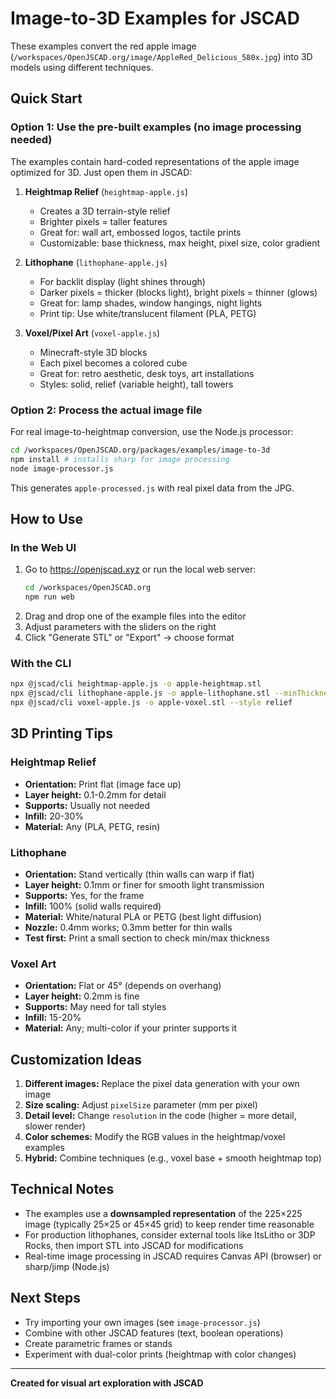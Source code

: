 # Image-to-3D Examples for JSCAD

These examples convert the red apple image (`/workspaces/OpenJSCAD.org/image/AppleRed_Delicious_580x.jpg`) into 3D models using different techniques.

## Quick Start

### Option 1: Use the pre-built examples (no image processing needed)
The examples contain hard-coded representations of the apple image optimized for 3D. Just open them in JSCAD:

1. **Heightmap Relief** (`heightmap-apple.js`)
   - Creates a 3D terrain-style relief
   - Brighter pixels = taller features
   - Great for: wall art, embossed logos, tactile prints
   - Customizable: base thickness, max height, pixel size, color gradient

2. **Lithophane** (`lithophane-apple.js`)
   - For backlit display (light shines through)
   - Darker pixels = thicker (blocks light), bright pixels = thinner (glows)
   - Great for: lamp shades, window hangings, night lights
   - Print tip: Use white/translucent filament (PLA, PETG)

3. **Voxel/Pixel Art** (`voxel-apple.js`)
   - Minecraft-style 3D blocks
   - Each pixel becomes a colored cube
   - Great for: retro aesthetic, desk toys, art installations
   - Styles: solid, relief (variable height), tall towers

### Option 2: Process the actual image file

For real image-to-heightmap conversion, use the Node.js processor:

```bash
cd /workspaces/OpenJSCAD.org/packages/examples/image-to-3d
npm install # installs sharp for image processing
node image-processor.js
```

This generates `apple-processed.js` with real pixel data from the JPG.

## How to Use

### In the Web UI
1. Go to https://openjscad.xyz or run the local web server:
   ```bash
   cd /workspaces/OpenJSCAD.org
   npm run web
   ```
2. Drag and drop one of the example files into the editor
3. Adjust parameters with the sliders on the right
4. Click "Generate STL" or "Export" → choose format

### With the CLI
```bash
npx @jscad/cli heightmap-apple.js -o apple-heightmap.stl
npx @jscad/cli lithophane-apple.js -o apple-lithophane.stl --minThickness 0.6 --maxThickness 4
npx @jscad/cli voxel-apple.js -o apple-voxel.stl --style relief
```

## 3D Printing Tips

### Heightmap Relief
- **Orientation:** Print flat (image face up)
- **Layer height:** 0.1-0.2mm for detail
- **Supports:** Usually not needed
- **Infill:** 20-30%
- **Material:** Any (PLA, PETG, resin)

### Lithophane
- **Orientation:** Stand vertically (thin walls can warp if flat)
- **Layer height:** 0.1mm or finer for smooth light transmission
- **Supports:** Yes, for the frame
- **Infill:** 100% (solid walls required)
- **Material:** White/natural PLA or PETG (best light diffusion)
- **Nozzle:** 0.4mm works; 0.3mm better for thin walls
- **Test first:** Print a small section to check min/max thickness

### Voxel Art
- **Orientation:** Flat or 45° (depends on overhang)
- **Layer height:** 0.2mm is fine
- **Supports:** May need for tall styles
- **Infill:** 15-20%
- **Material:** Any; multi-color if your printer supports it

## Customization Ideas

1. **Different images:** Replace the pixel data generation with your own image
2. **Size scaling:** Adjust `pixelSize` parameter (mm per pixel)
3. **Detail level:** Change `resolution` in the code (higher = more detail, slower render)
4. **Color schemes:** Modify the RGB values in the heightmap/voxel examples
5. **Hybrid:** Combine techniques (e.g., voxel base + smooth heightmap top)

## Technical Notes

- The examples use a **downsampled representation** of the 225×225 image (typically 25×25 or 45×45 grid) to keep render time reasonable
- For production lithophanes, consider external tools like ItsLitho or 3DP Rocks, then import STL into JSCAD for modifications
- Real-time image processing in JSCAD requires Canvas API (browser) or sharp/jimp (Node.js)

## Next Steps

- Try importing your own images (see `image-processor.js`)
- Combine with other JSCAD features (text, boolean operations)
- Create parametric frames or stands
- Experiment with dual-color prints (heightmap with color changes)

---

**Created for visual art exploration with JSCAD**
